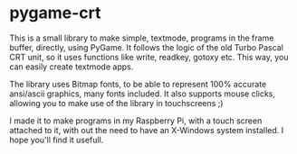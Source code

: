 # pygame-crt

This is a small library to make simple, textmode, programs in the frame buffer, directly, using PyGame. It follows the logic of the old Turbo Pascal CRT unit, so it uses functions like write, readkey, gotoxy etc. This way, you can easily create textmode apps.

The library uses Bitmap fonts, to be able to represent 100% accurate ansi/ascii graphics, many fonts included. It also supports mouse clicks, allowing you to make use of the library in touchscreens ;)

I made it to make programs in my Raspberry Pi, with a touch screen attached to it, with out the need to have an X-Windows system installed. I hope you'll find it usefull.
